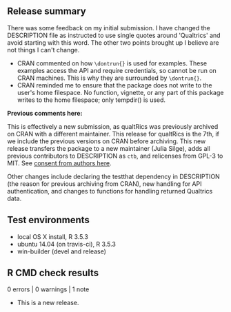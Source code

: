## Release summary

There was some feedback on my initial submission. I have changed the DESCRIPTION file as instructed to use single quotes around 'Qualtrics' and avoid starting with this word. The other two points brought up I believe are not things I can't change.

- CRAN commented on how `\dontrun{}` is used for examples. These examples access the API and require credentials, so cannot be run on CRAN machines. This is why they are surrounded by `\dontrun{}`.
- CRAN reminded me to ensure that the package does not write to the user's home filespace. No function, vignette, or any part of this package writes to the home filespace; only tempdir() is used.


**Previous comments here:**

This is effectively a new submission, as qualtRics was previously archived on CRAN with a different maintainer. This release for qualtRics is the 7th, if we include the previous versions on CRAN before archiving. This new release transfers the package to a new maintainer (Julia Silge), adds all previous contributors to DESCRIPTION as `ctb`, and relicenses from GPL-3 to MIT. See [consent from authors here](https://github.com/ropensci/qualtRics/issues/95).

Other changes include declaring the testthat dependency in DESCRIPTION (the reason for previous archiving from CRAN), new handling for API authentication, and changes to functions for handling returned Qualtrics data.


## Test environments
* local OS X install, R 3.5.3
* ubuntu 14.04 (on travis-ci), R 3.5.3
* win-builder (devel and release)

## R CMD check results

0 errors | 0 warnings | 1 note

* This is a new release.
